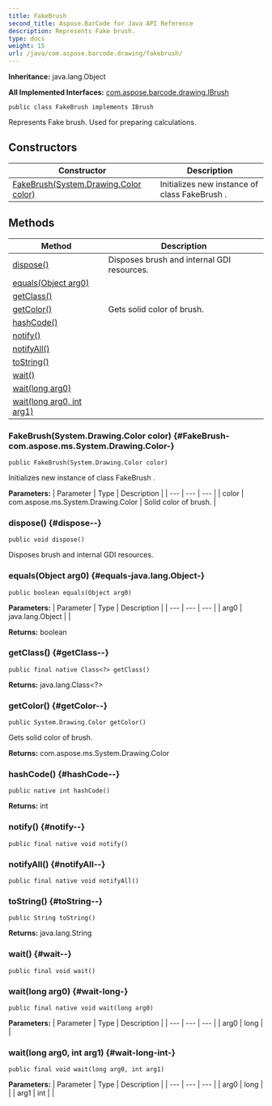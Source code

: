 ```yaml
---
title: FakeBrush
second_title: Aspose.BarCode for Java API Reference
description: Represents Fake brush.
type: docs
weight: 15
url: /java/com.aspose.barcode.drawing/fakebrush/
---
```

**Inheritance:**
java.lang.Object

**All Implemented Interfaces:**
[com.aspose.barcode.drawing.IBrush](../../com.aspose.barcode.drawing/ibrush)
```
public class FakeBrush implements IBrush
```

Represents Fake brush. Used for preparing calculations.
## Constructors

| Constructor | Description |
| --- | --- |
| [FakeBrush(System.Drawing.Color color)](#FakeBrush-com.aspose.ms.System.Drawing.Color-) | Initializes new instance of class  FakeBrush . |
## Methods

| Method | Description |
| --- | --- |
| [dispose()](#dispose--) | Disposes brush and internal GDI resources. |
| [equals(Object arg0)](#equals-java.lang.Object-) |  |
| [getClass()](#getClass--) |  |
| [getColor()](#getColor--) | Gets solid color of brush. |
| [hashCode()](#hashCode--) |  |
| [notify()](#notify--) |  |
| [notifyAll()](#notifyAll--) |  |
| [toString()](#toString--) |  |
| [wait()](#wait--) |  |
| [wait(long arg0)](#wait-long-) |  |
| [wait(long arg0, int arg1)](#wait-long-int-) |  |
### FakeBrush(System.Drawing.Color color) {#FakeBrush-com.aspose.ms.System.Drawing.Color-}
```
public FakeBrush(System.Drawing.Color color)
```


Initializes new instance of class  FakeBrush .

**Parameters:**
| Parameter | Type | Description |
| --- | --- | --- |
| color | com.aspose.ms.System.Drawing.Color | Solid color of brush. |

### dispose() {#dispose--}
```
public void dispose()
```


Disposes brush and internal GDI resources.

### equals(Object arg0) {#equals-java.lang.Object-}
```
public boolean equals(Object arg0)
```




**Parameters:**
| Parameter | Type | Description |
| --- | --- | --- |
| arg0 | java.lang.Object |  |

**Returns:**
boolean
### getClass() {#getClass--}
```
public final native Class<?> getClass()
```




**Returns:**
java.lang.Class<?>
### getColor() {#getColor--}
```
public System.Drawing.Color getColor()
```


Gets solid color of brush.

**Returns:**
com.aspose.ms.System.Drawing.Color
### hashCode() {#hashCode--}
```
public native int hashCode()
```




**Returns:**
int
### notify() {#notify--}
```
public final native void notify()
```




### notifyAll() {#notifyAll--}
```
public final native void notifyAll()
```




### toString() {#toString--}
```
public String toString()
```




**Returns:**
java.lang.String
### wait() {#wait--}
```
public final void wait()
```




### wait(long arg0) {#wait-long-}
```
public final native void wait(long arg0)
```




**Parameters:**
| Parameter | Type | Description |
| --- | --- | --- |
| arg0 | long |  |

### wait(long arg0, int arg1) {#wait-long-int-}
```
public final void wait(long arg0, int arg1)
```




**Parameters:**
| Parameter | Type | Description |
| --- | --- | --- |
| arg0 | long |  |
| arg1 | int |  |

